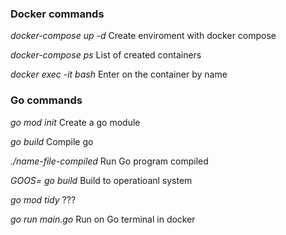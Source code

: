 ### Docker commands

*docker-compose up -d*
Create enviroment with docker compose

*docker-compose ps*
List of created containers

*docker exec -it <name-container> bash*
Enter on the container by name

### Go commands

*go mod init <name-package>*
Create a go module

*go build*
Compile go

*./name-file-compiled*
Run Go program compiled

*GOOS=<OS> go build*
Build to operatioanl system

*go mod tidy*
???

*go run main.go*
Run on Go terminal in docker
